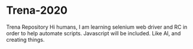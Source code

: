 # Trena-2020
Trena Repository
Hi humans, 
I am learning selenium web driver and RC in order to help automate scripts. Javascript will be included. 
Like AI, and creating things. 
